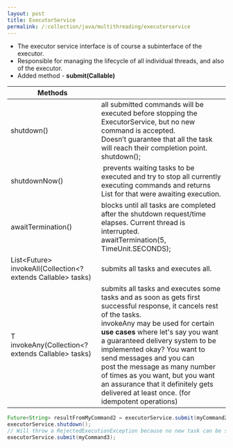 ```yaml
---
layout: post
title: ExecutorService
permalink: /:collection/java/multithreading/executorservice
---
```



- The executor service interface is of course a subinterface of the executor. 
- Responsible for managing the lifecycle of all individual threads, and also of the executor.
- Added method - **submit(Callable)**

|Methods||
---|---
shutdown() | all submitted commands will be executed before stopping the ExecutorService, but no new command is accepted.<br>Doesn’t guarantee that all the task will reach their completion point.<br>shutdown();
shutdownNow()| prevents waiting tasks to be executed and try to stop all currently executing commands and returns List<Runnable> for that were awaiting execution.
awaitTermination()| blocks until all tasks are completed after the shutdown request/time elapses. Current thread is interrupted.<br>awaitTermination(5, TimeUnit.SECONDS);
<T> List<Future<T>> invokeAll(Collection<? extends Callable<T>> tasks)| submits all tasks and executes all.
<T> T invokeAny(Collection<? extends Callable<T>> tasks)|submits all tasks and executes some tasks and as soon as gets first successful response, it cancels rest of the tasks.<br>invokeAny may be used for certain **use cases** where let's say you want a guaranteed delivery system to be implemented okay? You want to send messages and you can post the message as many number of times as you want, but you want an assurance that it definitely gets delivered at least once. (for idempotent operations)

```java
Future<String> resultFromMyCommand2 = executorService.submit(myCommand2);
executorService.shutdown();
// Will throw a RejectedExecutionException because no new task can be submitted
executorService.submit(myCommand3);
```
